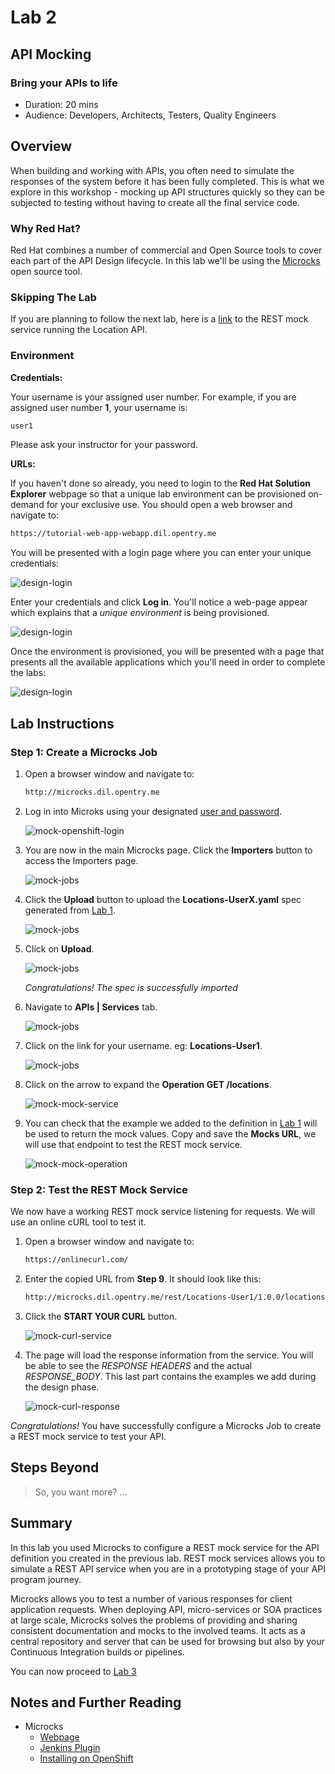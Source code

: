 # Lab 2

## API Mocking

### Bring your APIs to life

* Duration: 20 mins
* Audience: Developers, Architects, Testers, Quality Engineers

## Overview

When building and working with APIs, you often need to simulate the responses of the system before it has been fully completed. This is what we explore in this workshop - mocking up API structures quickly so they can be subjected to testing without having to create all the final service code.

### Why Red Hat?

Red Hat combines a number of commercial and Open Source tools to cover each part of the API Design lifecycle. In this lab we'll be using the [Microcks](http://microcks.github.io/) open source tool.

### Skipping The Lab

If you are planning to follow the next lab, here is a [link](wip-link) to the REST mock service running the Location API.

### Environment

**Credentials:**

Your username is your assigned user number. For example, if you are assigned user number **1**, your username is: 

```bash
user1
```

Please ask your instructor for your password.

**URLs:**

If you haven't done so already, you need to login to the **Red Hat Solution Explorer** webpage so that a unique lab environment can be provisioned on-demand for your exclusive use.  You should open a web browser and navigate to: 

```bash
https://tutorial-web-app-webapp.dil.opentry.me
```

You will be presented with a login page where you can enter your unique credentials:

![design-login](images/design-50.png "Login")

Enter your credentials and click **Log in**.  You'll notice a web-page appear which explains that a *unique environment* is being provisioned.

![design-login](images/design-51.png "Provision")

Once the environment is provisioned, you will be presented with a page that presents all the available applications which you'll need in order to complete the labs:

![design-login](images/design-52.png "Applications")

## Lab Instructions

### Step 1: Create a Microcks Job

1. Open a browser window and navigate to:

    ```bash
    http://microcks.dil.opentry.me
    ```

1. Log in into Microks using your designated [user and password](#environment).

   ![mock-openshift-login](images/mock-09.png "Openshift Login")

1. You are now in the main Microcks page. Click the **Importers** button to access the Importers page.

   ![mock-jobs](images/mock-11.png "Job")

1. Click the **Upload** button to upload the **Locations-UserX.yaml** spec generated from [Lab 1](lab01.md).

   ![mock-jobs](images/mock-12.png "Upload Spec")
    
1. Click on **Upload**.

   ![mock-jobs](images/mock-13.png "Upload")

   *Congratulations! The spec is successfully imported*

1. Navigate to **APIs | Services** tab.

   ![mock-jobs](images/mock-14.png "Job")

1. Click on the link for your username. eg: **Locations-User1**.

   ![mock-jobs](images/mock-15.png "Select services")

1. Click on the arrow to expand the **Operation GET /locations**.

   ![mock-mock-service](images/mock-16.png "Mock Service")


1. You can check that the example we added to the definition in [Lab 1](lab01.md) will be used to return the mock values. Copy and save the **Mocks URL**, we will use that endpoint to test the REST mock service.

    ![mock-mock-operation](images/mock-17.png "Mock Operation")

### Step 2: Test the REST Mock Service

We now have a working REST mock service listening for requests. We will use an online cURL tool to test it.

1. Open a browser window and navigate to:

    ```bash
    https://onlinecurl.com/
    ```

1. Enter the copied URL from **Step 9**. It should look like this:

    ```bash
    http://microcks.dil.opentry.me/rest/Locations-User1/1.0.0/locations
    ```

1. Click the **START YOUR CURL** button.

    ![mock-curl-service](images/mock-18.png "cURL Service")

1. The page will load the response information from the service. You will be able to see the *RESPONSE HEADERS* and the actual *RESPONSE_BODY*. This last part contains the examples we add during the design phase.

    ![mock-curl-response](images/mock-19.png "cURL Response")

*Congratulations!* You have successfully configure a Microcks Job to create a REST mock service to test your API.

## Steps Beyond

> So, you want more? ...

## Summary

In this lab you used Microcks to configure a REST mock service for the API definition you created in the previous lab. REST mock services allows you to simulate a REST API service when you are in a prototyping stage of your API program journey. 

Microcks allows you to test a number of various responses for client application requests. When deploying API, micro-services or SOA practices at large scale, Microcks solves the problems of providing and sharing consistent documentation and mocks to the involved teams. It acts as a central repository and server that can be used for browsing but also by your Continuous Integration builds or pipelines.

You can now proceed to [Lab 3](../lab03/#lab-3)

## Notes and Further Reading

* Microcks
  * [Webpage](http://microcks.github.io/)
  * [Jenkins Plugin](http://microcks.github.io/automating/jenkins/)
  * [Installing on OpenShift](http://microcks.github.io/installing/openshift/)

